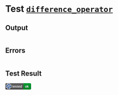 # Test [`difference_operator`](/doc/libs/std/ops/difference.md#L9)

## Output

```,plain
```

## Errors

```,plain
```

## Test Result

![OK](/doc/libs/std/ops/.test/difference_operator.png)
